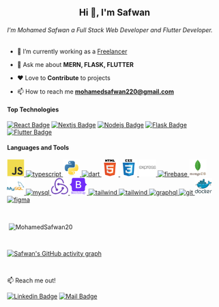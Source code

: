 <h2 align="center">Hi 👋, I'm Safwan</h2>

<h6>I'm Mohamed Safwan a Full Stack Web Developer and Flutter Developer.</h6>

- 🔭 I’m currently working as a [Freelancer](https://www.freelancer.com/u/MohamedSafwan20)

- 💬 Ask me about **MERN, FLASK, FLUTTER**

- :heart: Love to **Contribute** to projects

- 📫 How to reach me **mohamedsafwan220@gmail.com**

#### Top Technologies

[![React Badge](https://img.shields.io/badge/-React-61DBFB?style=for-the-badge&labelColor=black&logo=react&logoColor=61DBFB)](#) [![Nextjs Badge](https://img.shields.io/badge/-Nextjs-f2f2f2?style=for-the-badge&labelColor=black&logo=next.js&logoColor=f2f2f2)](#) [![Nodejs Badge](https://img.shields.io/badge/-Nodejs-4b9341?style=for-the-badge&labelColor=black&logo=node.js&logoColor=4b9341)](#) [![Flask Badge](https://img.shields.io/badge/-Flask-eaeaea?style=for-the-badge&labelColor=black&logo=flask&logoColor=eaeaea)](#) [![Flutter Badge](https://img.shields.io/badge/-Flutter-42c5ef?style=for-the-badge&labelColor=black&logo=flutter&logoColor=42c5ef)](#)

<h4>Languages and Tools</h4>
<p align="left"> <a href="https://developer.mozilla.org/en-US/docs/Web/JavaScript" target="_blank" rel="noreferrer"> <img src="https://raw.githubusercontent.com/devicons/devicon/master/icons/javascript/javascript-original.svg" alt="javascript" width="40" height="40"/> </a>
 <a href="https://www.typescriptlang.org/docs/" target="_blank" rel="noreferrer"> <img src="https://upload.wikimedia.org/wikipedia/commons/thumb/4/4c/Typescript_logo_2020.svg/768px-Typescript_logo_2020.svg.png?20210506173343" alt="typescript" width="40" height="40"/> </a>
<a href="https://www.python.org" target="_blank" rel="noreferrer"> <img src="https://raw.githubusercontent.com/devicons/devicon/master/icons/python/python-original.svg" alt="python" width="40" height="40"/> </a>
<a href="https://dart.dev" target="_blank" rel="noreferrer"> <img src="https://www.vectorlogo.zone/logos/dartlang/dartlang-icon.svg" alt="dart" width="40" height="40"/> </a>
<a href="https://www.w3.org/html/" target="_blank" rel="noreferrer"> <img src="https://raw.githubusercontent.com/devicons/devicon/master/icons/html5/html5-original-wordmark.svg" alt="html5" width="40" height="40"/> </a>
<a href="https://www.w3schools.com/css/" target="_blank" rel="noreferrer"> <img src="https://raw.githubusercontent.com/devicons/devicon/master/icons/css3/css3-original-wordmark.svg" alt="css3" width="40" height="40"/> </a>
<a href="https://expressjs.com" target="_blank" rel="noreferrer"> <img src="https://raw.githubusercontent.com/devicons/devicon/master/icons/express/express-original-wordmark.svg" alt="express" width="40" height="40"/> </a>
<a href="https://firebase.google.com/" target="_blank" rel="noreferrer"> <img src="https://www.vectorlogo.zone/logos/firebase/firebase-icon.svg" alt="firebase" width="40" height="40"/> </a>
<a href="https://www.mongodb.com/" target="_blank" rel="noreferrer"> <img src="https://raw.githubusercontent.com/devicons/devicon/master/icons/mongodb/mongodb-original-wordmark.svg" alt="mongodb" width="40" height="40"/> </a>
<a href="https://www.mysql.com/" target="_blank" rel="noreferrer"> <img src="https://raw.githubusercontent.com/devicons/devicon/master/icons/mysql/mysql-original-wordmark.svg" alt="mysql" width="40" height="40"/> </a>
<a href="https://www.postgresql.org/docs/" target="_blank" rel="noreferrer"> <img src="https://www.vectorlogo.zone/logos/postgresql/postgresql-icon.svg" alt="mysql" width="40" height="40"/> </a>
<a href="https://redux.js.org" target="_blank" rel="noreferrer"> <img src="https://raw.githubusercontent.com/devicons/devicon/master/icons/redux/redux-original.svg" alt="redux" width="40" height="40"/> </a>
<a href="https://getbootstrap.com" target="_blank" rel="noreferrer"> <img src="https://raw.githubusercontent.com/devicons/devicon/master/icons/bootstrap/bootstrap-plain-wordmark.svg" alt="bootstrap" width="40" height="40"/> </a>
<a href="https://tailwindcss.com/" target="_blank" rel="noreferrer"> <img src="https://www.vectorlogo.zone/logos/tailwindcss/tailwindcss-icon.svg" alt="tailwind" width="40" height="40"/> </a>
<a href="https://sass-lang.com/" target="_blank" rel="noreferrer"> <img src="https://cdn.worldvectorlogo.com/logos/sass-1.svg" alt="tailwind" width="40" height="40"/> </a>
<a href="https://graphql.org" target="_blank" rel="noreferrer"> <img src="https://www.vectorlogo.zone/logos/graphql/graphql-icon.svg" alt="graphql" width="40" height="40"/> </a>
<a href="https://git-scm.com/" target="_blank" rel="noreferrer"> <img src="https://www.vectorlogo.zone/logos/git-scm/git-scm-icon.svg" alt="git" width="40" height="40"/> </a>
<a href="https://www.docker.com/" target="_blank" rel="noreferrer"> <img src="https://raw.githubusercontent.com/devicons/devicon/master/icons/docker/docker-original-wordmark.svg" alt="docker" width="40" height="40"/> </a>
<a href="https://www.figma.com/" target="_blank" rel="noreferrer"> <img src="https://www.vectorlogo.zone/logos/figma/figma-icon.svg" alt="figma" width="40" height="40"/> </a>    </p>

<br>

<p>&nbsp;<img align="center" src="https://github-readme-stats.vercel.app/api?username=MohamedSafwan20&show_icons=true&locale=en&theme=calm" alt="MohamedSafwan20" /></p>

<br>

[![Safwan's GitHub activity graph](https://github-readme-activity-graph.vercel.app/graph?username=MohamedSafwan20&theme=rogue)](https://github.com/MohamedSafwan20)

<br>

:mailbox: Reach me out!

[![Linkedin Badge](https://img.shields.io/badge/-Safwan-0e76a8?style=flat&labelColor=0e76a8&logo=linkedin&logoColor=white)](https://www.linkedin.com/in/mohamedsafwan20/) [![Mail Badge](https://img.shields.io/badge/-mohamedsafwan-c0392b?style=flat&labelColor=c0392b&logo=gmail&logoColor=white)](mailto:mohamedsafwan220@gmail.com)
